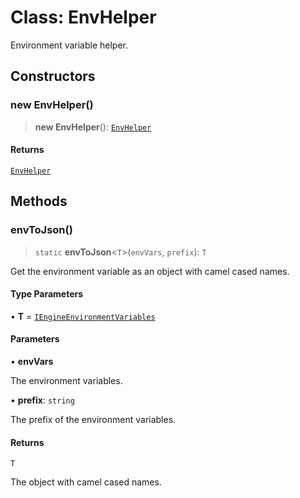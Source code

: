 # Class: EnvHelper

Environment variable helper.

## Constructors

### new EnvHelper()

> **new EnvHelper**(): [`EnvHelper`](EnvHelper.md)

#### Returns

[`EnvHelper`](EnvHelper.md)

## Methods

### envToJson()

> `static` **envToJson**\<`T`\>(`envVars`, `prefix`): `T`

Get the environment variable as an object with camel cased names.

#### Type Parameters

• **T** = [`IEngineEnvironmentVariables`](../interfaces/IEngineEnvironmentVariables.md)

#### Parameters

• **envVars**

The environment variables.

• **prefix**: `string`

The prefix of the environment variables.

#### Returns

`T`

The object with camel cased names.

